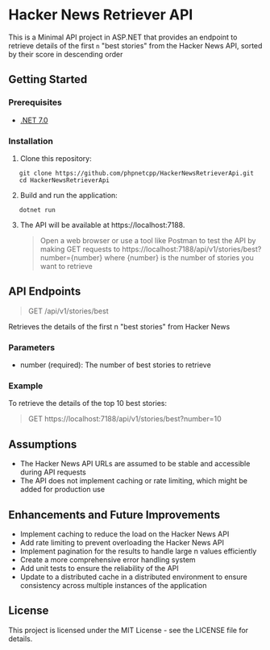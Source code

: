 # Hacker News Retriever API

This is a Minimal API project in ASP.NET that provides an endpoint to retrieve details of the first `n` "best stories" from the Hacker News API, sorted by their score in descending order

## Getting Started

### Prerequisites

- [.NET 7.0](https://dotnet.microsoft.com/download/dotnet/7.0)

### Installation

1. Clone this repository:

```
   git clone https://github.com/phpnetcpp/HackerNewsRetrieverApi.git
   cd HackerNewsRetrieverApi
```
   
2. Build and run the application:

```
   dotnet run
```
   
3. The API will be available at https://localhost:7188.

   > Open a web browser or use a tool like Postman to test the API by making GET requests to https://localhost:7188/api/v1/stories/best?number={number} where {number} is the number of stories you want to retrieve

## API Endpoints

   > GET /api/v1/stories/best

Retrieves the details of the first n "best stories" from Hacker News

### Parameters

* number (required): The number of best stories to retrieve


### Example

To retrieve the details of the top 10 best stories:

   > GET https://localhost:7188/api/v1/stories/best?number=10


## Assumptions

* The Hacker News API URLs are assumed to be stable and accessible during API requests
* The API does not implement caching or rate limiting, which might be added for production use

## Enhancements and Future Improvements

* Implement caching to reduce the load on the Hacker News API
* Add rate limiting to prevent overloading the Hacker News API
* Implement pagination for the results to handle large n values efficiently
* Create a more comprehensive error handling system
* Add unit tests to ensure the reliability of the API
* Update to a distributed cache in a distributed environment to ensure consistency across multiple instances of the application

## License
This project is licensed under the MIT License - see the LICENSE file for details.
